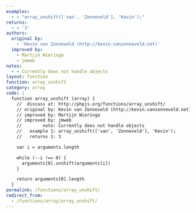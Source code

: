 ```yaml
---
examples:
  - - "array_unshift(['van', 'Zonneveld'], 'Kevin');"
returns:
  - - '3'
authors:
  original by:
    - 'Kevin van Zonneveld (http://kevin.vanzonneveld.net)'
  improved by:
    - Martijn Wieringa
    - jmweb
notes:
  - - Currently does not handle objects
layout: function
function: array_unshift
category: array
code: |
  function array_unshift (array) {
    //  discuss at: http://phpjs.org/functions/array_unshift/
    // original by: Kevin van Zonneveld (http://kevin.vanzonneveld.net)
    // improved by: Martijn Wieringa
    // improved by: jmweb
    //        note: Currently does not handle objects
    //   example 1: array_unshift(['van', 'Zonneveld'], 'Kevin');
    //   returns 1: 3

    var i = arguments.length

    while (--i !== 0) {
      arguments[0].unshift(arguments[i])
    }

    return arguments[0].length
  }
permalink: /functions/array_unshift/
redirect_from:
  - /functions/array/array_unshift/
---
```


<!-- WARNING! This file is auto generated by `npm run web:inject`, do not edit by hand -->
